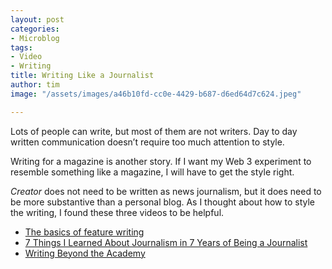 ```yaml
---
layout: post
categories:
- Microblog
tags:
- Video
- Writing
title: Writing Like a Journalist
author: tim
image: "/assets/images/a46b10fd-cc0e-4429-b687-d6ed64d7c624.jpeg"

---
```

Lots of people can write, but most of them are not writers. Day to day written communication doesn’t require too much attention to style.

Writing for a magazine is another story. If I want my Web 3 experiment to resemble something like a magazine, I will have to get the style right.

_Creator_ does not need to be written as news journalism, but it does need to be more substantive than a personal blog. As I thought about how to style the writing, I found these three videos to be helpful.

* [The basics of feature writing](https://youtu.be/g3v6raB0FYI)
* [7 Things I Learned About Journalism in 7 Years of Being a Journalist](https://youtu.be/Rr7povAInwQ)
* [Writing Beyond the Academy](https://youtu.be/aFwVf5a3pZM)